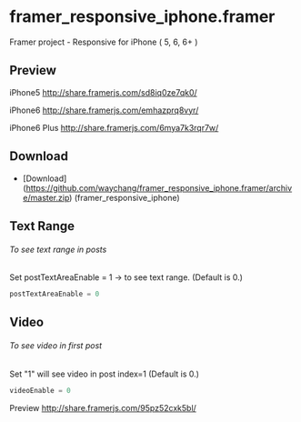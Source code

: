 # framer_responsive_iphone.framer
Framer project - Responsive for iPhone ( 5, 6, 6+ )

## Preview
iPhone5
http://share.framerjs.com/sd8iq0ze7qk0/

iPhone6
http://share.framerjs.com/emhazprq8vyr/

iPhone6 Plus 
http://share.framerjs.com/6mya7k3rqr7w/

## Download

- [Download] (https://github.com/waychang/framer_responsive_iphone.framer/archive/master.zip) (framer_responsive_iphone)

## Text Range
###### To see text range in posts
Set postTextAreaEnable = 1 -> to see text range.  (Default is 0.)
```javascript
postTextAreaEnable = 0
```

## Video
###### To see video in first post
Set "1" will see video in post index=1 (Default is 0.)
```javascript
videoEnable = 0
```
Preview http://share.framerjs.com/95pz52cxk5bl/
